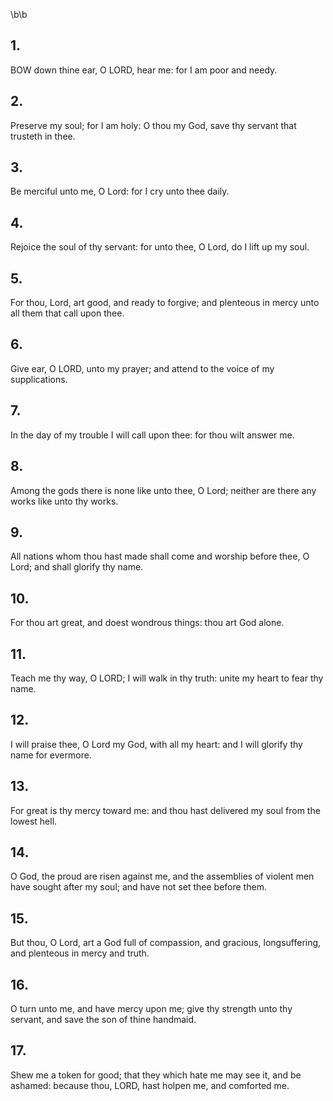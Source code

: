 \b\b
## 1.
BOW down thine ear, O LORD, hear me: for I am poor and needy.
## 2.
Preserve my soul; for I am holy: O thou my God, save thy servant that trusteth in thee.
## 3.
Be merciful unto me, O Lord: for I cry unto thee daily.
## 4.
Rejoice the soul of thy servant: for unto thee, O Lord, do I lift up my soul.
## 5.
For thou, Lord, art good, and ready to forgive; and plenteous in mercy unto all them that call upon thee.
## 6.
Give ear, O LORD, unto my prayer; and attend to the voice of my supplications.
## 7.
In the day of my trouble I will call upon thee: for thou wilt answer me.
## 8.
Among the gods there is none like unto thee, O Lord; neither are there any works like unto thy works.
## 9.
All nations whom thou hast made shall come and worship before thee, O Lord; and shall glorify thy name.
## 10.
For thou art great, and doest wondrous things: thou art God alone.
## 11.
Teach me thy way, O LORD; I will walk in thy truth: unite my heart to fear thy name.
## 12.
I will praise thee, O Lord my God, with all my heart: and I will glorify thy name for evermore.
## 13.
For great is thy mercy toward me: and thou hast delivered my soul from the lowest hell.
## 14.
O God, the proud are risen against me, and the assemblies of violent men have sought after my soul; and have not set thee before them.
## 15.
But thou, O Lord, art a God full of compassion, and gracious, longsuffering, and plenteous in mercy and truth.
## 16.
O turn unto me, and have mercy upon me; give thy strength unto thy servant, and save the son of thine handmaid.
## 17.
Shew me a token for good; that they which hate me may see it, and be ashamed: because thou, LORD, hast holpen me, and comforted me.
